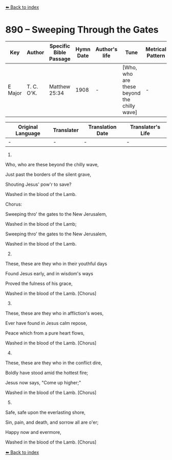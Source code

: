 [⬅️ Back to index](../README.md)

# 890 – Sweeping Through the Gates

Key | Author   | Specific Bible Passage     |Hymn Date |Author's life |Tune |Metrical Pattern   |Composer/Source
-- | --------- | ---------------------------|----------|--------------|-----|-------------------|-------------  
E Major |T. C. O'K. |Matthew 25:34 |1908 |- |[Who, who are these beyond the chilly wave] |- |T. C. O'Kane

Original Language | Translater | Translation Date   | Translater's Life  
----------------- | --------- | --------------------|-------------     
\- |- |- |-




1.

Who, who are these beyond the chilly wave,

Just past the borders of the silent grave,

Shouting Jesus' pow'r to save?

Washed in the blood of the Lamb.



Chorus:

Sweeping thro' the gates to the New Jerusalem,

Washed in the blood of the Lamb;

Sweeping thro' the gates to the New Jerusalem,

Washed in the blood of the Lamb.



2.

These, these are they who in their youthful days

Found Jesus early, and in wisdom's ways

Proved the fulness of his grace,

Washed in the blood of the Lamb.  [Chorus]



3.

These, these are they who in affliction's woes,

Ever have found in Jesus calm repose,

Peace which from a pure heart flows,

Washed in the blood of the Lamb.  [Chorus]



4.

These, these are they who in the conflict dire,

Boldly have stood amid the hottest fire;

Jesus now says, "Come up higher;"

Washed in the blood of the Lamb.  [Chorus]



5.

Safe, safe upon the everlasting shore,

Sin, pain, and death, and sorrow all are o'er;

Happy now and evermore,

Washed in the blood of the Lamb.  [Chorus]





[⬅️ Back to index](../README.md)
